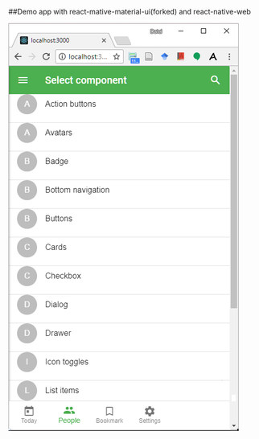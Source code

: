 ##Demo app with react-mative-material-ui(forked) and react-native-web

![screen1.png](/docs/screen1.png)